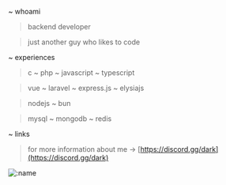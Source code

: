 ~ whoami
> backend developer

> just another guy who likes to code

~ experiences
> c ~ php ~ javascript ~ typescript

> vue ~ laravel ~ express.js ~ elysiajs

> nodejs ~ bun

> mysql ~ mongodb ~ redis

~ links
> for more information about me -> [https://discord.gg/dark](https://discord.gg/dark)


![:name](https://moe-counter.es3n1n.eu/get/@Atakan75?theme=asoul)

